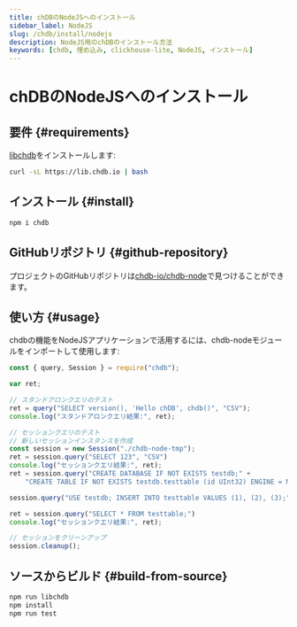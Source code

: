 ```yaml
---
title: chDBのNodeJSへのインストール
sidebar_label: NodeJS
slug: /chdb/install/nodejs
description: NodeJS用のchDBのインストール方法
keywords: [chdb, 埋め込み, clickhouse-lite, NodeJS, インストール]
---
```


# chDBのNodeJSへのインストール

## 要件 {#requirements}

[libchdb](https://github.com/chdb-io/chdb)をインストールします:

```bash
curl -sL https://lib.chdb.io | bash
```

## インストール {#install}

```bash
npm i chdb
```

## GitHubリポジトリ {#github-repository}

プロジェクトのGitHubリポジトリは[chdb-io/chdb-node](https://github.com/chdb-io/chdb-node)で見つけることができます。


## 使い方 {#usage}

chdbの機能をNodeJSアプリケーションで活用するには、chdb-nodeモジュールをインポートして使用します:

```javascript
const { query, Session } = require("chdb");

var ret;

// スタンドアロンクエリのテスト
ret = query("SELECT version(), 'Hello chDB', chdb()", "CSV");
console.log("スタンドアロンクエリ結果:", ret);

// セッションクエリのテスト
// 新しいセッションインスタンスを作成
const session = new Session("./chdb-node-tmp");
ret = session.query("SELECT 123", "CSV")
console.log("セッションクエリ結果:", ret);
ret = session.query("CREATE DATABASE IF NOT EXISTS testdb;" +
    "CREATE TABLE IF NOT EXISTS testdb.testtable (id UInt32) ENGINE = MergeTree() ORDER BY id;");

session.query("USE testdb; INSERT INTO testtable VALUES (1), (2), (3);")

ret = session.query("SELECT * FROM testtable;")
console.log("セッションクエリ結果:", ret);

// セッションをクリーンアップ
session.cleanup();
```

## ソースからビルド {#build-from-source}

```bash
npm run libchdb
npm install
npm run test
```

